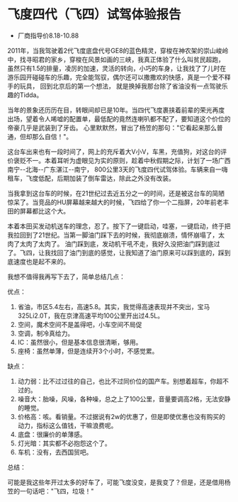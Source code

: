 # 飞度四代（飞四）试驾体验报告

* 厂商指导价8.18-10.88

2011年，当我驾驶着2代飞度底盘代号GE8的蓝色精灵，穿梭在神农架的崇山峻岭中，找寻昭君的家乡，穿梭在风景如画的三峡，我真正体验了什么叫贫民超跑，
虽然只有1.5的排量，凌厉的加速，灵活的转向，小巧的车身，让我找了了儿时在游乐园开碰碰车的乐趣，完全能驾驭，偶尔还可以撒撒欢的快感，真是一个爱不释手的玩具，
回到北京后的第一个想法， 就是换掉我那台除了省油没有一点驾驶乐趣的Tidda。

当年的景象还历历在目，转眼间却已是10年。当四代飞度裹挟着前辈的荣光再度出场，望着令人唏嘘的配置单，最低配的竟然连喇叭都不配了，要知道这个价位的帝豪几乎是武装到了牙齿。
心里默默然，冒出了杨笠的那句："它看起来那么普通，但却那么自信！"。

这台车出来也有一段时间了，网上的充斥着大V小V，车黑，充值狗，对这台的评价褒贬不一。本着耳听为虚眼见为实的原则，趁着中秋假期之际，计划了一场广西南宁--北海--广东湛江--南宁，
800公里3天的飞度四代试驾体验。车辆来自一嗨租车，飞度低配，后期加装了倒车雷达，除此之外没有改装。

当我拿到这台车的时候，在21世纪过去近五分之一的时间，还是被这台车的简陋惊呆了。当竞品的HU屏幕越来越大的时候，飞四给了你一个二指屏，20年前老丰田的屏幕都比这个大。

本着本田买发动机送车的理念，忍了。按下了一键启动，哇塞，一键启动，终于把我拉回到了21世纪。当第一脚油门踩下去的时候，我彻底崩溃，情怀崩塌了，太肉了太肉了太肉了。
油门踩到底，发动机干吼不走，我好久没把油门踩到底过了。飞四，让我找回了油门到底的感觉，让我知道了油门原来可以踩到底的，踩到底速度也是起不来的。

我想不值得我再写下去了，简单总结几点：

优点：

1. 省油，市区5.4左右，高速5.8。其实，我觉得高速表现并不突出，宝马325Li2.0T，我在京津高速平均100公里开出过4.5L。
2. 空间，魔术空间不是盖得吧，小车空间不局促
3. 空调，制冷真给力。
4. IC：虽然很小，但是基本信息很清晰，够用。
5. 座椅：虽然单薄，但是连续开3个小时，不感觉累。


缺点：

1. 动力弱：比不过过往的自己，也比不过同价位的国产车。别想着超车，你超不过的。
2. 噪音大：胎噪，风噪，各种噪，总之上了100公里，音量要调高2格，无法安静的睡觉。
3. 价格高：咳。看销量。不过据说有2w的优惠了，但是即使优惠也没有购买的动力，指标这么值钱，干嘛浪费呢。
4. 底盘：很廉价的单薄感。
5. 灯光暗：其实都不必抱怨这个了。
6. 车机：没有，去西国贸吧。

总结：

可能是我这些年开过太多的好车了，可能飞度没变，是我变了？但是，还是借用杨笠的一句话吧："飞四，垃圾！"





